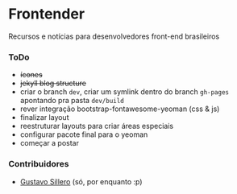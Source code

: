 # Frontender
Recursos e notícias para desenvolvedores front-end brasileiros

### ToDo
- <del>ícones</del>
- <del>jekyll blog structure</del>
- criar o branch `dev`, criar um symlink dentro do branch `gh-pages` apontando pra pasta `dev/build`
- rever integração bootstrap-fontawesome-yeoman (css & js)
- finalizar layout
- reestruturar layouts para criar áreas especiais
- configurar pacote final para o yeoman
- começar a postar

### Contribuidores
- [Gustavo Sillero](/sillero) (só, por enquanto :p)